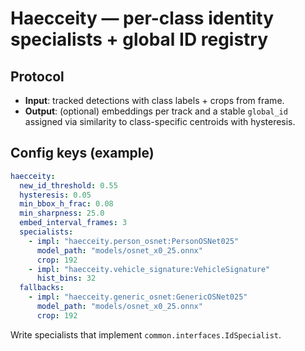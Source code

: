 # Haecceity — per-class identity specialists + global ID registry

## Protocol
- **Input**: tracked detections with class labels + crops from frame.
- **Output**: (optional) embeddings per track and a stable `global_id` assigned via
  similarity to class-specific centroids with hysteresis.

## Config keys (example)
```yaml
haecceity:
  new_id_threshold: 0.55
  hysteresis: 0.05
  min_bbox_h_frac: 0.08
  min_sharpness: 25.0
  embed_interval_frames: 3
  specialists:
    - impl: "haecceity.person_osnet:PersonOSNet025"
      model_path: "models/osnet_x0_25.onnx"
      crop: 192
    - impl: "haecceity.vehicle_signature:VehicleSignature"
      hist_bins: 32
  fallbacks:
    - impl: "haecceity.generic_osnet:GenericOSNet025"
      model_path: "models/osnet_x0_25.onnx"
      crop: 192
```

Write specialists that implement `common.interfaces.IdSpecialist`.
